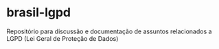 # brasil-lgpd
Repositório para discussão e documentação de assuntos relacionados a LGPD (Lei Geral de Proteção de Dados)

